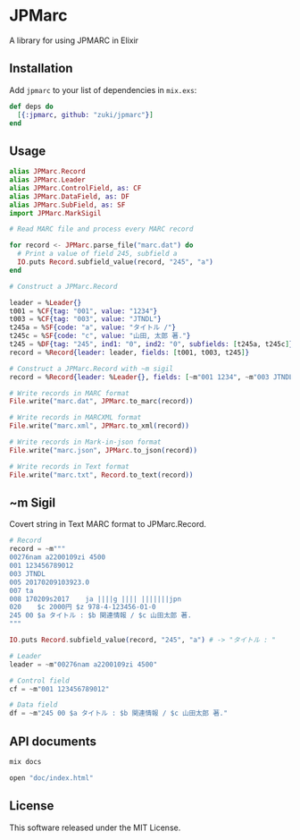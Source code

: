 # JPMarc

A library for using JPMARC in Elixir

## Installation

Add `jpmarc` to your list of dependencies in `mix.exs`:

```elixir
def deps do
  [{:jpmarc, github: "zuki/jpmarc"}]
end
```

## Usage

````elixir
alias JPMarc.Record
alias JPMarc.Leader
alias JPMarc.ControlField, as: CF
alias JPMarc.DataField, as: DF
alias JPMarc.SubField, as: SF
import JPMarc.MarkSigil

# Read MARC file and process every MARC record

for record <- JPMarc.parse_file("marc.dat") do
  # Print a value of field 245, subfield a
  IO.puts Record.subfield_value(record, "245", "a")
end

# Construct a JPMarc.Record

leader = %Leader{}
t001 = %CF{tag: "001", value: "1234"}
t003 = %CF{tag: "003", value: "JTNDL"}
t245a = %SF{code: "a", value: "タイトル /"}
t245c = %SF{code: "c", value: "山田, 太郎 著."}
t245 = %DF{tag: "245", ind1: "0", ind2: "0", subfields: [t245a, t245c]}
record = %Record{leader: leader, fields: [t001, t003, t245]}

# Construct a JPMarc.Record with ~m sigil
record = %Record{leader: %Leader{}, fields: [~m"001 1234", ~m"003 JTNDL", ~m"245 00 $a タイトル / $b 山田, 太郎 著."]}

# Write records in MARC format
File.write("marc.dat", JPMarc.to_marc(record))

# Write records in MARCXML format
File.write("marc.xml", JPMarc.to_xml(record))

# Write records in Mark-in-json format
File.write("marc.json", JPMarc.to_json(record))

# Write records in Text format
File.write("marc.txt", Record.to_text(record))
````

## ~m Sigil

Covert string in Text MARC format to JPMarc.Record.

````elixir
# Record
record = ~m"""
00276nam a2200109zi 4500
001 123456789012
003 JTNDL
005 20170209103923.0
007 ta
008 170209s2017    ja ||||g |||| |||||||jpn
020    $c 2000円 $z 978-4-123456-01-0
245 00 $a タイトル : $b 関連情報 / $c 山田太郎 著.
"""

IO.puts Record.subfield_value(record, "245", "a") # -> "タイトル : "

# Leader
leader = ~m"00276nam a2200109zi 4500"

# Control field
cf = ~m"001 123456789012"

# Data field
df = ~m"245 00 $a タイトル : $b 関連情報 / $c 山田太郎 著."
````

## API documents

````elixir
mix docs

open "doc/index.html"
````

## License

This software released under the MIT License.
